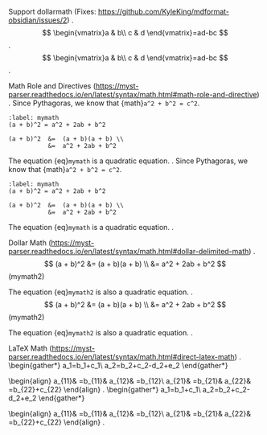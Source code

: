 Support dollarmath (Fixes: https://github.com/KyleKing/mdformat-obsidian/issues/2)
.
$$
\begin{vmatrix}a & b\\
c & d
\end{vmatrix}=ad-bc
$$
.
$$
\begin{vmatrix}a & b\\
c & d
\end{vmatrix}=ad-bc
$$
.

Math Role and Directives (https://myst-parser.readthedocs.io/en/latest/syntax/math.html#math-role-and-directive)
.
Since Pythagoras, we know that {math}`a^2 + b^2 = c^2`.

```{math}
:label: mymath
(a + b)^2 = a^2 + 2ab + b^2

(a + b)^2  &=  (a + b)(a + b) \\
           &=  a^2 + 2ab + b^2
```

The equation {eq}`mymath` is a quadratic equation.
.
Since Pythagoras, we know that {math}`a^2 + b^2 = c^2`.

```{math}
:label: mymath
(a + b)^2 = a^2 + 2ab + b^2

(a + b)^2  &=  (a + b)(a + b) \\
           &=  a^2 + 2ab + b^2
```

The equation {eq}`mymath` is a quadratic equation.
.

Dollar Math (https://myst-parser.readthedocs.io/en/latest/syntax/math.html#dollar-delimited-math)
.
$$
(a + b)^2  &=  (a + b)(a + b) \\
           &=  a^2 + 2ab + b^2
$$ (mymath2)

The equation {eq}`mymath2` is also a quadratic equation.
.
$$
(a + b)^2  &=  (a + b)(a + b) \\
           &=  a^2 + 2ab + b^2
$$ (mymath2)

The equation {eq}`mymath2` is also a quadratic equation.
.

LaTeX Math (https://myst-parser.readthedocs.io/en/latest/syntax/math.html#direct-latex-math)
.
\begin{gather*}
a_1=b_1+c_1\\
a_2=b_2+c_2-d_2+e_2
\end{gather*}

\begin{align}
a_{11}& =b_{11}&
  a_{12}& =b_{12}\\
a_{21}& =b_{21}&
  a_{22}& =b_{22}+c_{22}
\end{align}
.
\begin{gather*}
a_1=b_1+c_1\\
a_2=b_2+c_2-d_2+e_2
\end{gather*}

\begin{align}
a_{11}& =b_{11}&
  a_{12}& =b_{12}\\
a_{21}& =b_{21}&
  a_{22}& =b_{22}+c_{22}
\end{align}
.
